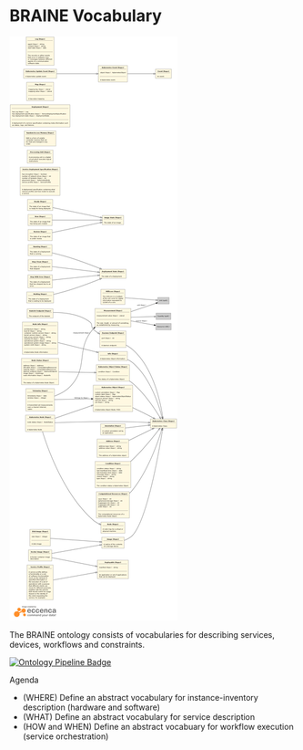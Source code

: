 # BRAINE Vocabulary

![BRAINE Vocabulary Overview](https://github.com/eccenca/braine-vocab/blob/develop/artifacts/schema.ttl.dot.png)

The BRAINE ontology consists of vocabularies for describing services, devices, workflows and constraints.

[![Ontology Pipeline Badge](https://github.com/eccenca/braine-vocab/workflows/Ontology%20Pipeline/badge.svg "Ontology Pipeline Badge")](https://github.com/eccenca/braine-vocab/actions?query=workflow%3A%22Ontology+Pipeline%22)


Agenda

- (WHERE) Define an abstract vocabulary for instance-inventory description (hardware and software) 
- (WHAT) Define an abstract vocabulary for service description
- (HOW and WHEN) Define an abstract vocabuary for workflow execution (service orchestration)
